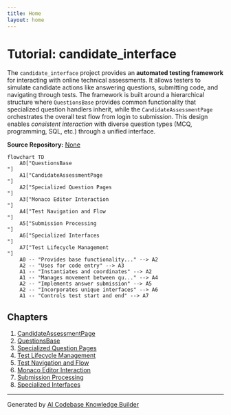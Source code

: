 ```yaml
---
title: Home
layout: home
---
```

# Tutorial: candidate_interface

The `candidate_interface` project provides an **automated testing framework** for interacting with online technical assessments. It allows testers to simulate candidate actions like answering questions, submitting code, and navigating through tests. The framework is built around a hierarchical structure where `QuestionsBase` provides common functionality that specialized question handlers inherit, while the `CandidateAssessmentPage` orchestrates the overall test flow from login to submission. This design enables *consistent interaction* with diverse question types (MCQ, programming, SQL, etc.) through a unified interface.


**Source Repository:** [None](None)

```mermaid
flowchart TD
    A0["QuestionsBase
"]
    A1["CandidateAssessmentPage
"]
    A2["Specialized Question Pages
"]
    A3["Monaco Editor Interaction
"]
    A4["Test Navigation and Flow
"]
    A5["Submission Processing
"]
    A6["Specialized Interfaces
"]
    A7["Test Lifecycle Management
"]
    A0 -- "Provides base functionality..." --> A2
    A2 -- "Uses for code entry" --> A3
    A1 -- "Instantiates and coordinates" --> A2
    A1 -- "Manages movement between qu..." --> A4
    A2 -- "Implements answer submission" --> A5
    A2 -- "Incorporates unique interfaces" --> A6
    A1 -- "Controls test start and end" --> A7
```

## Chapters

1. [CandidateAssessmentPage
](01_candidateassessmentpage_.md)
2. [QuestionsBase
](02_questionsbase_.md)
3. [Specialized Question Pages
](03_specialized_question_pages_.md)
4. [Test Lifecycle Management
](04_test_lifecycle_management_.md)
5. [Test Navigation and Flow
](05_test_navigation_and_flow_.md)
6. [Monaco Editor Interaction
](06_monaco_editor_interaction_.md)
7. [Submission Processing
](07_submission_processing_.md)
8. [Specialized Interfaces
](08_specialized_interfaces_.md)


---

Generated by [AI Codebase Knowledge Builder](https://github.com/The-Pocket/Tutorial-Codebase-Knowledge)